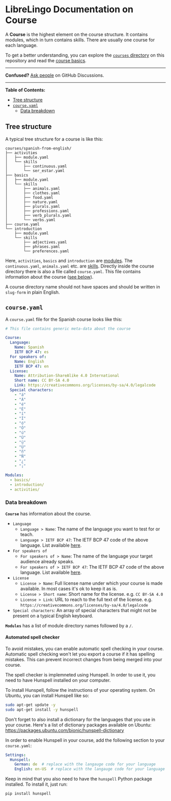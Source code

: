 # LibreLingo Documentation on Course

A **Course** is the highest element on the course structure. It contains modules, which in turn contains skills. There are usually one course for each language.

To get a better understanding, you can explore the [`courses` directory](https://github.com/LibreLingo/LibreLingo/tree/main/courses) on this repository and read the [course basics](README.md#basics).

---

**Confused?**
[Ask people](https://github.com/LibreLingo/LibreLingo/discussions) on GitHub Discussions.

---

**Table of Contents:**
- [Tree structure](#tree-structure)
- [`course.yaml`](#yaml)
  - [Data breakdown](#data-breakdown)

## Tree structure

A typical tree structure for a course is like this:

```
courses/spanish-from-english/
├── activities
│   ├── module.yaml
│   └── skills
│       ├── continuous.yaml
│       └── ser_estar.yaml
├── basics
│   ├── module.yaml
│   └── skills
│       ├── animals.yaml
│       ├── clothes.yaml
│       ├── food.yaml
│       ├── nature.yaml
│       ├── plurals.yaml
│       ├── professions.yaml
│       ├── verb_plurals.yaml
│       └── verbs.yaml
├── course.yaml
└── introduction
    ├── module.yaml
    └── skills
        ├── adjectives.yaml
        ├── phrases.yaml
        └── preferences.yaml
```

Here, `activities`, `basics` and `introduction` are [modules](module.md). The `continuous.yaml`, `animals.yaml` etc. are [skills](skill.md). Directly inside the course directory there is also a file called `course.yaml`. This file contains information about the course ([see below](#yaml)).

A course directory name should not have spaces and should be written in `slug-form` in plain English.

<a id="yaml"></a>
## `course.yaml`

A `course.yaml` file for the Spanish course looks like this:

```yaml
# This file contains generic meta-data about the course

Course:
  Language:
    Name: Spanish
    IETF BCP 47: es
  For speakers of:
    Name: English
    IETF BCP 47: en
  License:
    Name: Attribution-ShareAlike 4.0 International
    Short name: CC BY-SA 4.0
    Link: https://creativecommons.org/licenses/by-sa/4.0/legalcode
  Special characters:
    - "á"
    - "Á"
    - "é"
    - "É"
    - "í"
    - "Í"
    - "ó"
    - "Ó"
    - "ú"
    - "Ú"
    - "ü"
    - "Ü"
    - "ñ"
    - "Ñ"
    - "¿"
    - "¡"

Modules:
  - basics/
  - introduction/
  - activities/
```

<a id="data-breakdown"></a>
### Data breakdown

**`Course`** has information about the course.
- `Language`
  - `Language > Name`: The name of the language you want to test for or teach.
  - `Language > IETF BCP 47`: The IETF BCP 47 code of the above language. List available [here](http://www.iana.org/assignments/language-subtag-registry).
- `For speakers of`
  - `For speakers of > Name`: The name of the language your target audience already speaks.
  - `For speakers of > IETF BCP 47`: The IETF BCP 47 code of the above language. List available [here](http://www.iana.org/assignments/language-subtag-registry).
- `License`
  - `License > Name`: Full license name under which your course is made available. In most cases it's ok to keep it as is.
  - `License > Short name`: Short name for the license. e.g. `CC BY-SA 4.0`
  - `License > Link`: URL to reach to the full text of the license. e.g. `https://creativecommons.org/licenses/by-sa/4.0/legalcode`
- `Special characters`: An array of special characters that might not be present on a typical English keyboard.

**`Modules`** has a list of module directory names followed by a `/`.

<a id="spell-checker"></a>
#### Automated spell checker

To avoid mistakes, you can enable automatic spell checking in your course. Automatic spell checking won't let you export
a course if it has spelling mistakes. This can prevent incorrect changes from being merged into your course.

The spell checker is implemneted using Hunspell. In order to use it, you need to have Hunspell installed on your
computer.

To install Hunspell, follow the instructions of your operating system. On Ubuntu, you can install Hunspell like so:

```bash
sudo apt-get update -y
sudo apt-get install -y hunspell
```

Don't forget to also install a dictionary for the languages that you use in your course. Here's a list of 
dictionary packages available on Ubuntu: https://packages.ubuntu.com/bionic/hunspell-dictionary

In order to enable Hunspell in your course, add the following section to your `course.yaml`:

```yaml
Settings:
  Hunspell:
    German: de  # replace with the langauge code for your language
    English: en-US  # replace with the langauge code for your language
```

Keep in mind that you also need to have the `hunspell` Python package installed. To install it, just run:

```bash
pip install hunspell
```

